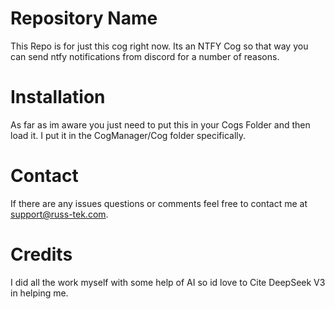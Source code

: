 # Repository Name
This Repo is for just this cog right now. Its an NTFY Cog so that way you can send ntfy notifications from discord for a number of reasons.

# Installation
As far as im aware you just need to put this in your Cogs Folder and then load it. I put it in the CogManager/Cog folder specifically.

# Contact
If there are any issues questions or comments feel free to contact me at support@russ-tek.com.

# Credits
I did all the work myself with some help of AI so id love to Cite DeepSeek V3 in helping me. 
